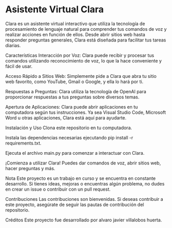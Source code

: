 
<h1> Asistente Virtual Clara </h1>


Clara es un asistente virtual interactivo que utiliza la tecnología de procesamiento de lenguaje natural para comprender tus comandos de voz y realizar acciones en función de ellos. Desde abrir sitios web hasta responder preguntas generales, Clara está diseñada para facilitar tus tareas diarias.

Características
Interacción por Voz: Clara puede recibir y procesar tus comandos utilizando reconocimiento de voz, lo que la hace conveniente y fácil de usar.

Acceso Rápido a Sitios Web: Simplemente pide a Clara que abra tu sitio web favorito, como YouTube, Gmail o Google, y ella lo hará por ti.

Respuestas a Preguntas: Clara utiliza la tecnología de OpenAI para proporcionar respuestas a tus preguntas sobre diversos temas.

Apertura de Aplicaciones: Clara puede abrir aplicaciones en tu computadora según tus instrucciones. Ya sea Visual Studio Code, Microsoft Word u otras aplicaciones, Clara está aquí para ayudarte.

Instalación y Uso
Clona este repositorio en tu computadora.

Instala las dependencias necesarias ejecutando pip install -r requirements.txt.

Ejecuta el archivo main.py para comenzar a interactuar con Clara.

¡Comienza a utilizar Clara! Puedes dar comandos de voz, abrir sitios web, hacer preguntas y más.

Nota
Este proyecto es un trabajo en curso y se encuentra en constante desarrollo. Si tienes ideas, mejoras o encuentras algún problema, no dudes en crear un issue o contribuir con un pull request.

Contribuciones
Las contribuciones son bienvenidas. Si deseas contribuir a este proyecto, asegúrate de seguir las pautas de contribución del repositorio.

Créditos
Este proyecto fue desarrollado por alvaro javier villalobos huerta.
